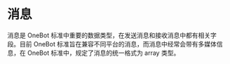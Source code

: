 # 消息

消息是 OneBot 标准中重要的数据类型，在发送消息和接收消息中都有相关字段。目前 OneBot 标准旨在兼容不同平台的消息，而消息中经常会带有多媒体信息，在 OneBot 标准中，规定了消息的统一格式为 array 类型。